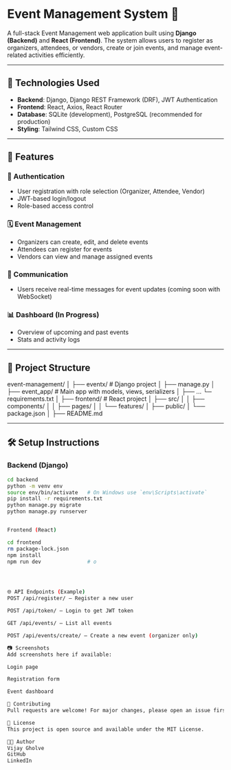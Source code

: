 # Event Management System 🎉

A full-stack Event Management web application built using **Django (Backend)** and **React (Frontend)**. The system allows users to register as organizers, attendees, or vendors, create or join events, and manage event-related activities efficiently.

---

## 🔧 Technologies Used

- **Backend**: Django, Django REST Framework (DRF), JWT Authentication
- **Frontend**: React, Axios, React Router
- **Database**: SQLite (development), PostgreSQL (recommended for production)
- **Styling**: Tailwind CSS, Custom CSS

---

## 🚀 Features

### 🔐 Authentication
- User registration with role selection (Organizer, Attendee, Vendor)
- JWT-based login/logout
- Role-based access control

### 🗓️ Event Management
- Organizers can create, edit, and delete events
- Attendees can register for events
- Vendors can view and manage assigned events

### 📩 Communication
- Users receive real-time messages for event updates (coming soon with WebSocket)

### 📊 Dashboard (In Progress)
- Overview of upcoming and past events
- Stats and activity logs

---

## 📁 Project Structure

event-management/
│
├── eventx/ # Django project
│ ├── manage.py
│ ├── event_app/ # Main app with models, views, serializers
│ ├── ...
└─ requirements.txt
│
├── frontend/ # React project
│ ├── src/
│ │ ├── components/
│ │ ├── pages/
│ │ └── features/
│ ├── public/
│ └── package.json
│
├── README.md



---

## 🛠️ Setup Instructions

### Backend (Django)

```bash
cd backend
python -m venv env
source env/bin/activate   # On Windows use `env\Scripts\activate`
pip install -r requirements.txt
python manage.py migrate
python manage.py runserver


Frontend (React)

cd frontend
rm package-lock.json
npm install
npm run dev               # o




🌐 API Endpoints (Example)
POST /api/register/ – Register a new user

POST /api/token/ – Login to get JWT token

GET /api/events/ – List all events

POST /api/events/create/ – Create a new event (organizer only)

📷 Screenshots
Add screenshots here if available:

Login page

Registration form

Event dashboard

🤝 Contributing
Pull requests are welcome! For major changes, please open an issue first to discuss what you would like to change.

📄 License
This project is open source and available under the MIT License.

👨‍💻 Author
Vijay Gholve
GitHub
LinkedIn

